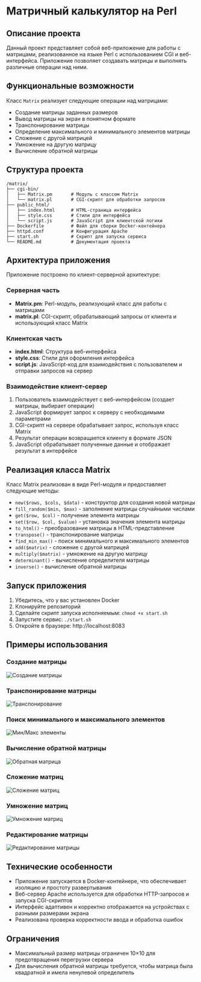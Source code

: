 # Матричный калькулятор на Perl

## Описание проекта

Данный проект представляет собой веб-приложение для работы с матрицами, реализованное на языке Perl с использованием CGI и веб-интерфейса. Приложение позволяет создавать матрицы и выполнять различные операции над ними.

## Функциональные возможности

Класс `Matrix` реализует следующие операции над матрицами:
- Создание матрицы заданных размеров
- Вывод матрицы на экран в понятном формате
- Транспонирование матрицы
- Определение максимального и минимального элементов матрицы
- Сложение с другой матрицей
- Умножение на другую матрицу
- Вычисление обратной матрицы

## Структура проекта

```
/matrix/
├── cgi-bin/
│   ├── Matrix.pm       # Модуль с классом Matrix
│   └── matrix.pl       # CGI-скрипт для обработки запросов
├── public_html/
│   ├── index.html      # HTML-страница интерфейса
│   ├── style.css       # Стили для интерфейса
│   └── script.js       # JavaScript для клиентской логики
├── Dockerfile          # Файл для сборки Docker-контейнера
├── httpd.conf          # Конфигурация Apache
├── start.sh            # Скрипт для запуска сервиса
└── README.md           # Документация проекта
```

## Архитектура приложения

Приложение построено по клиент-серверной архитектуре:

### Серверная часть
- **Matrix.pm**: Perl-модуль, реализующий класс для работы с матрицами
- **matrix.pl**: CGI-скрипт, обрабатывающий запросы от клиента и использующий класс Matrix

### Клиентская часть
- **index.html**: Структура веб-интерфейса
- **style.css**: Стили для оформления интерфейса
- **script.js**: JavaScript-код для взаимодействия с пользователем и отправки запросов на сервер

### Взаимодействие клиент-сервер

1. Пользователь взаимодействует с веб-интерфейсом (создает матрицы, выбирает операции)
2. JavaScript формирует запрос к серверу с необходимыми параметрами
3. CGI-скрипт на сервере обрабатывает запрос, используя класс Matrix
4. Результат операции возвращается клиенту в формате JSON
5. JavaScript обрабатывает полученные данные и отображает результат в интерфейсе

## Реализация класса Matrix

Класс Matrix реализован в виде Perl-модуля и предоставляет следующие методы:

- `new($rows, $cols, $data)` - конструктор для создания новой матрицы
- `fill_random($min, $max)` - заполнение матрицы случайными числами
- `get($row, $col)` - получение элемента матрицы
- `set($row, $col, $value)` - установка значения элемента матрицы
- `to_html()` - преобразование матрицы в HTML-представление
- `transpose()` - транспонирование матрицы
- `find_min_max()` - поиск минимального и максимального элементов
- `add($matrix)` - сложение с другой матрицей
- `multiply($matrix)` - умножение на другую матрицу
- `determinant()` - вычисление определителя матрицы
- `inverse()` - вычисление обратной матрицы

## Запуск приложения

1. Убедитесь, что у вас установлен Docker
2. Клонируйте репозиторий
3. Сделайте скрипт запуска исполняемым: `chmod +x start.sh`
4. Запустите сервис: `./start.sh`
5. Откройте в браузере: http://localhost:8083

## Примеры использования

### Создание матрицы

![Создание матрицы](screenshots/create_matrix.png)

### Транспонирование матрицы

![Транспонирование](screenshots/transpose.png)

### Поиск минимального и максимального элементов

![Мин/Макс элементы](screenshots/min_max.png)

### Вычисление обратной матрицы

![Обратная матрица](screenshots/inverse.png)

### Сложение матриц

![Сложение матриц](screenshots/add.png)

### Умножение матриц

![Умножение матриц](screenshots/multiply.png)

### Редактирование матрицы

![Редактирование матрицы](screenshots/edit_matrix.png)

## Технические особенности

- Приложение запускается в Docker-контейнере, что обеспечивает изоляцию и простоту развертывания
- Веб-сервер Apache используется для обработки HTTP-запросов и запуска CGI-скриптов
- Интерфейс адаптивен и корректно отображается на устройствах с разными размерами экрана
- Реализована проверка корректности ввода и обработка ошибок

## Ограничения

- Максимальный размер матрицы ограничен 10×10 для предотвращения перегрузки сервера
- Для вычисления обратной матрицы требуется, чтобы матрица была квадратной и имела ненулевой определитель 